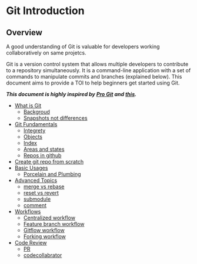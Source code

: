 # Git Introduction

## Overview

A good understanding of Git is valuable for developers working collaboratively on same projetcs.

Git is a version control system that allows multiple developers to contribute to a repository simultaneously. It is a command-line application with a set of commands to manipulate commits and branches (explained below). This document aims to provide a TOI to help beginners get started using Git.

***This document is highly inspired by [Pro Git](https://git-scm.com/book/en/v2) and [this](https://www.atlassian.com/git/tutorials/learn-git-with-bitbucket-cloud).***

<!-- TOC -->
- [What is Git](doc/what_is_git.md)
  - [Backgroud](doc/what_is_git.md#background)
  - [Snapshots not differences](doc/what_is_git.md#snapshots-not-differences)  
- [Git Fundamentals](doc/git_fundamentals.md)
  - [Integrety](doc/git_fundamentals.md#integrety)
  - [Objects](doc/git_fundamentals.md#objects)
  - [Index](doc/git_fundamentals.md#index)
  - [Areas and states](doc/git_fundamentals.md#areas-and-states)
  - [Repos in github](doc/git_fundamentals.md#repos-in-github)
- [Create git repo from scratch](doc/git_internals.md)
- [Basic Usages](doc/basic_usage.md)
  - [Porcelain and Plumbing](doc/basic_usage.md#porcelain-and-plumbing)
- [Advanced Topics](doc/advanced_topics.md)
  - [merge vs rebase](doc/advanced_topics.md#merge-vs-rebase)
  - [reset vs revert](doc/advanced_topics.md#reset-vs-revert)
  - [submodule](doc/advanced_topics.md#submodule)
  - [comment](doc/advanced_topics.md#comment)  
- [Workflows](doc/git_workflows.md)
  - [Centralized workflow](doc/git_workflows.md#centralized-workflow)  
  - [Feature branch workflow](doc/git_workflows.md#feature-branch-workflow)
  - [Gitflow workflow](doc/git_workflows.md#gitflow-workflow)  
  - [Forking workflow](doc/git_workflows.md#forking-workflow)  
- [Code Review](doc/code_review.md)
  - [PR](doc/code_review.md#pr)
  - [codecollabrator](doc/code_review.md#codecollabrator)  
<!-- /TOC -->

